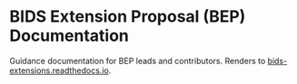 # BIDS Extension Proposal (BEP) Documentation

Guidance documentation for BEP leads and contributors. Renders to [bids-extensions.readthedocs.io](https://bids-extensions.readthedocs.io/).
